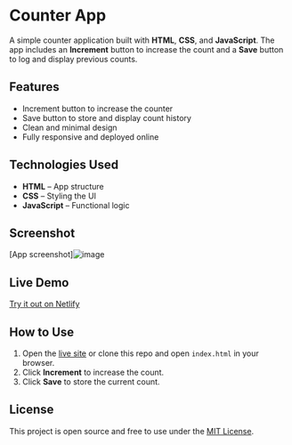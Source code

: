 # Counter App

A simple counter application built with **HTML**, **CSS**, and **JavaScript**. The app includes an **Increment** button to increase the count and a **Save** button to log and display previous counts.

## Features

- Increment button to increase the counter  
- Save button to store and display count history  
- Clean and minimal design  
- Fully responsive and deployed online

## Technologies Used

- **HTML** – App structure  
- **CSS** – Styling the UI  
- **JavaScript** – Functional logic

## Screenshot

[App screenshot]![image](https://github.com/user-attachments/assets/86f8f2f5-123e-4d66-8c04-18ca067f60c0)


## Live Demo

 [Try it out on Netlify](https://lively-sawine-ebb97d.netlify.app/)


## How to Use

1. Open the [live site](https://lively-sawine-ebb97d.netlify.app/) or clone this repo and open `index.html` in your browser.
2. Click **Increment** to increase the count.
3. Click **Save** to store the current count.


## License

This project is open source and free to use under the [MIT License](LICENSE).


